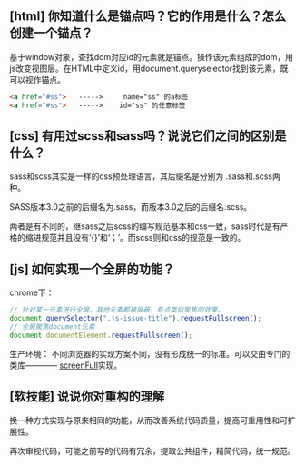 ## [html] 你知道什么是锚点吗？它的作用是什么？怎么创建一个锚点？

基于window对象，查找dom对应id的元素就是锚点。操作该元素组成的dom，用js改变视图层。在HTML中定义id，用document.queryselector找到该元素，既可以视作锚点。

```html
<a href="#ss">   ----->     name="ss" 的a标签
<a href="#ss">   ----->    id="ss" 的任意标签
```
## [css] 有用过scss和sass吗？说说它们之间的区别是什么？

sass和scss其实是一样的css预处理语言，其后缀名是分别为 .sass和.scss两种。

SASS版本3.0之前的后缀名为.sass，而版本3.0之后的后缀名.scss。

两者是有不同的，继sass之后scss的编写规范基本和css一致，sass时代是有严格的缩进规范并且没有‘{}’和‘；’。而scss则和css的规范是一致的。

## [js] 如何实现一个全屏的功能？

chrome下：
```javascript
// 针对某一元素进行全屏，其他元素都被屏蔽。有点类似聚焦的效果。
document.querySelector(".js-issue-title").requestFullscreen();
// 全屏聚焦document元素
document.documentElement.requestFullscreen();
```

生产环境：
不同浏览器的实现方案不同，没有形成统一的标准。可以交由专门的类库———— [screenFull](https://github.com/sindresorhus/screenfull.js)实现。

## [软技能] 说说你对重构的理解

换一种方式实现与原来相同的功能，从而改善系统代码质量，提高可重用性和可扩展性。

再次审视代码，可能之前写的代码有冗余，提取公共组件，精简代码，统一规范。
